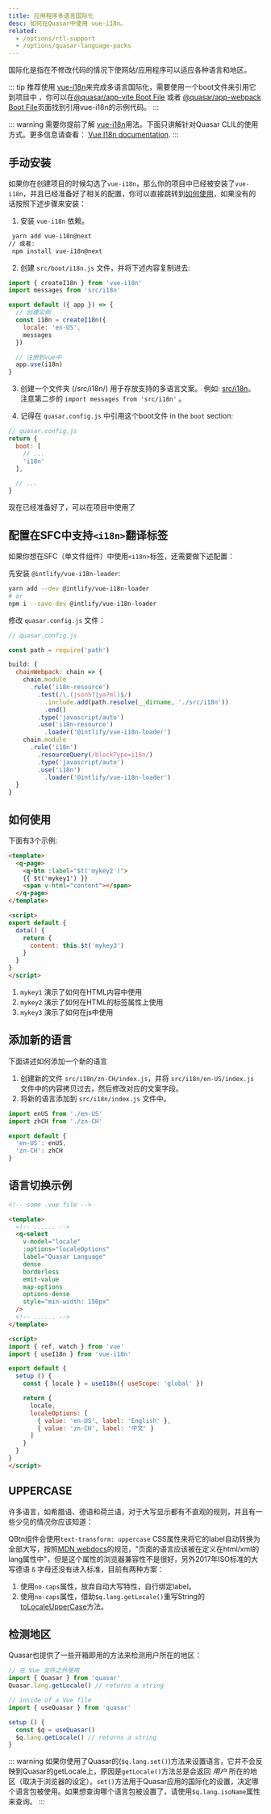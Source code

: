 ```yaml
---
title: 应用程序多语言国际化
desc: 如何在Quasar中使用 vue-i18n。
related:
  - /options/rtl-support
  - /options/quasar-language-packs
---
```


国际化是指在不修改代码的情况下使网站/应用程序可以适应各种语言和地区。

::: tip
推荐使用 [vue-i18n](https://github.com/intlify/vue-i18n-next)来完成多语言国际化，需要使用一个boot文件来引用它到项目中 ，你可以在[@quasar/app-vite Boot File](/quasar-cli-vite/boot-files) 或者 [@quasar/app-webpack Boot File](/quasar-cli-webpack/boot-files)页面找到引用vue-i18n的示例代码。
:::

::: warning
需要你提前了解 [vue-i18n](https://github.com/intlify/vue-i18n-next)用法。下面只讲解针对Quasar CLIL的使用方式。更多信息请查看： [Vue I18n documentation](https://vue-i18n.intlify.dev).
:::

## 手动安装

如果你在创建项目的时候勾选了`vue-i18n`，那么你的项目中已经被安装了`vue-i18n`，并且已经准备好了相关的配置，你可以直接跳转到[如何使用](/options/app-internationalization#e5a682e4bd95e4bdbfe794a8)，如果没有的话按照下述步骤来安装：

1. 安装 `vue-i18n` 依赖。

```bash
 yarn add vue-i18n@next
// 或者:
 npm install vue-i18n@next
```

2. 创建 `src/boot/i18n.js` 文件，并将下述内容复制进去:

```js
import { createI18n } from 'vue-i18n'
import messages from 'src/i18n'

export default ({ app }) => {
  // 创建实例
  const i18n = createI18n({
    locale: 'en-US',
    messages
  })

  // 注册到vue中
  app.use(i18n)
}
```

3. 创建一个文件夹 (/src/i18n/) 用于存放支持的多语言文案。 例如: [src/i18n](https://github.com/quasarframework/quasar-starter-kit/tree/master/template/src/i18n)。
注意第二步的 `import messages from 'src/i18n'` 。

4. 记得在 `quasar.config.js` 中引用这个boot文件 in the `boot` section:

```js
// quasar.config.js
return {
  boot: [
    // ...
    'i18n'
  ],

  // ...
}
```

现在已经准备好了，可以在项目中使用了

## 配置在SFC中支持`<i18n>`翻译标签

如果你想在SFC（单文件组件）中使用`<i18n>`标签，还需要做下述配置：

先安装 `@intlify/vue-i18n-loader`:

``` bash
yarn add --dev @intlify/vue-i18n-loader
# or
npm i --save-dev @intlify/vue-i18n-loader
```

修改 `quasar.config.js` 文件：
```js
// quasar.config.js

const path = require('path')

build: {
  chainWebpack: chain => {
    chain.module
      .rule('i18n-resource')
        .test(/\.(json5?|ya?ml)$/)
          .include.add(path.resolve(__dirname, './src/i18n'))
          .end()
        .type('javascript/auto')
        .use('i18n-resource')
          .loader('@intlify/vue-i18n-loader')
    chain.module
      .rule('i18n')
        .resourceQuery(/blockType=i18n/)
        .type('javascript/auto')
        .use('i18n')
          .loader('@intlify/vue-i18n-loader')
  }
}
```

## 如何使用

下面有3个示例:

```html
<template>
  <q-page>
    <q-btn :label="$t('mykey2')">
    {{ $t('mykey1') }}
    <span v-html="content"></span>
  </q-page>
</template>

<script>
export default {
  data() {
    return {
      content: this.$t('mykey3')
    }
  }
}
</script>
```

1. `mykey1` 演示了如何在HTML内容中使用
2. `mykey2` 演示了如何在HTML的标签属性上使用
3. `mykey3` 演示了如何在js中使用

## 添加新的语言

下面讲述如何添加一个新的语言

1. 创建新的文件 `src/i18n/zn-CH/index.js`，并将 `src/i18n/en-US/index.js` 文件中的内容拷贝过去，然后修改对应的文案字段。
2. 将新的语言添加到 `src/i18n/index.js` 文件中。

```js
import enUS from './en-US'
import zhCH from './zn-CH'

export default {
  'en-US': enUS,
  'zn-CH': zhCH
}
```

## 语言切换示例

```html
<!-- some .vue file -->

<template>
  <!-- ...... -->
  <q-select
    v-model="locale"
    :options="localeOptions"
    label="Quasar Language"
    dense
    borderless
    emit-value
    map-options
    options-dense
    style="min-width: 150px"
  />
  <!-- ...... -->
</template>

<script>
import { ref, watch } from 'vue'
import { useI18n } from 'vue-i18n'

export default {
  setup () {
    const { locale } = useI18n({ useScope: 'global' })

    return {
      locale,
      localeOptions: [
        { value: 'en-US', label: 'English' },
        { value: 'zn-CH', label: '中文' }
      ]
    }
  }
}
</script>
```

## UPPERCASE

许多语言，如希腊语、德语和荷兰语，对于大写显示都有不直观的规则，并且有一些少见的情况你应该知道：

QBtn组件会使用`text-transform: uppercase` CSS属性来将它的label自动转换为全部大写，按照[MDN webdocs](https://developer.mozilla.org/en-US/docs/Web/CSS/text-transform)的规范，"页面的语言应该被在定义在html/xml的lang属性中"，但是这个属性的浏览器兼容性不是很好，另外2017年ISO标准的大写德语 `ß` 字母还没有进入标准，目前有两种方案：

1. 使用`no-caps`属性，放弃自动大写特性，自行绑定label。
2. 使用`no-caps`属性，借助`$q.lang.getLocale()`重写String的[toLocaleUpperCase](https://developer.mozilla.org/en-US/docs/Web/JavaScript/Reference/Global_Objects/String/toLocaleUpperCase)方法。

## 检测地区
Quasar也提供了一些开箱即用的方法来检测用户所在的地区：

```js
// 在 Vue 文件之外使用
import { Quasar } from 'quasar'
Quasar.lang.getLocale() // returns a string

// inside of a Vue file
import { useQuasar } from 'quasar'

setup () {
  const $q = useQuasar()
  $q.lang.getLocale() // returns a string
}
```

::: warning
如果你使用了Quasar的(`$q.lang.set()`)方法来设置语言，它并不会反映到Quasar的getLocale上，原因是`getLocale()`方法总是会返回 *用户* 所在的地区（取决于浏览器的设定）。`set()`方法用于Quasar应用的国际化的设置，决定哪个语言包被使用。如果想查询哪个语言包被设置了，请使用`$q.lang.isoName`属性来查询。
:::
